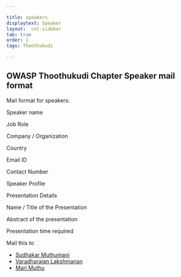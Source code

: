 ```yaml
---

title: speakers
displaytext: Speaker
layout:  col-sidebar
tab: true
order: 1
tags: Thoothukudi

---
```


## OWASP Thoothukudi Chapter Speaker mail format


Mail format for speakers:


Speaker name

Job Role

Company / Organization

Country

Email ID

Contact Number

Speaker Profile

Presentation Details

Name / Title of the Presentation

Abstract of the presentation

Presentation time required


Mail this to 
* <a href="mailto:sudhakar.muthumani@owasp.org">Sudhakar Muthumani</a>
* <a href="mailto: varadharajan.lakshmanan@owasp.org">Varadharajan Lakshmanan</a>
* <a href="mailto: mari.muthu@owasp.org">Mari Muthu</a>

